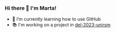 ### Hi there 👋 I'm Marta!

- 🌱 I’m currently learning how to use GitHub 
- 📚 I'm working on a project in [del-2023-unirsm](https://github.com/del-2023-unirsm)

